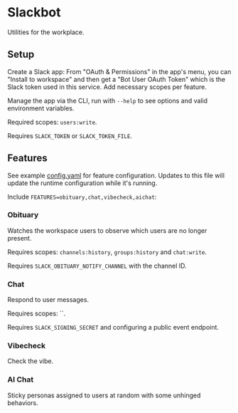 # Slackbot

Utilities for the workplace.

## Setup

Create a Slack app: From "OAuth & Permissions" in the app's menu, you can "Install to workspace" and then get a "Bot User OAuth Token" which is the Slack token used in this service. Add necessary scopes per feature.

Manage the app via the CLI, run with `--help` to see options and valid environment variables.

Required scopes: `users:write`.

Requires `SLACK_TOKEN` or `SLACK_TOKEN_FILE`.

## Features

See example [config.yaml](./cmd/bot/config.yaml) for feature configuration. Updates to this file will update the runtime configuration while it's running.

Include `FEATURES=obituary,chat,vibecheck,aichat`:

### Obituary

Watches the workspace users to observe which users are no longer present.

Requires scopes: `channels:history`, `groups:history` and `chat:write`.

Requires `SLACK_OBITUARY_NOTIFY_CHANNEL` with the channel ID.

### Chat

Respond to user messages.

Requires scopes: ``.

Requires `SLACK_SIGNING_SECRET` and configuring a public event endpoint.

### Vibecheck

Check the vibe.

### AI Chat

Sticky personas assigned to users at random with some unhinged behaviors.
